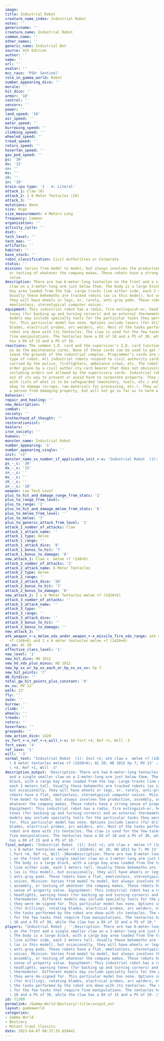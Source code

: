 ```yaml
---
image:
title: Industrial Robot
creature_name_index: Industrial Robot
notes: ''
genericname: ''
creature_name: Industrial Robot
common_name: ''
other_names: ''
generic_name: Industrial Bot
source: 4th Edition
author: ''
name: ''
url: ''
avatar: ''
mcc_race: 'PSH: Sentinel'
role_in_gamma_world: Robot
number_appearing_dice: ''
morale: ''
hit_dice: ''
armor: '10'
control: ''
sensors: ''
power: ''
land_speed: '10'
air_speed: ''
water_speed: ''
burrowing_speed: ''
climbing_speed: ''
wheeled_speed: ''
tread_speed: ''
rotors_speed: ''
hoverfan_speed: ''
gav_pod_speed: ''
ps: '30'
dx: '15'
cn: ''
ms: ''
ch: ''
in: '10'
brain-cpu type: '2 - 4: Literal'
attack_1: Claw (8)
attack_2: 2 6 Meter Tentacles (20)
attack_3: ''
mutations: None
size: Huge
size_measurement: 4 Meters Long
frequency: Common
organization: ''
activity_cycle: ''
diet: ''
tech_level: ''
tech_max: ''
artifacts: ''
habitat: ''
base_stock: ''
robot_classification: Civil Authorities or Corporate
status: ''
mission: Varies from model to model, but always involves the production, assembly,
  or testing of whatever the company makes. These robots have a strong sense of property
  value.
description: There are two 6-meter-long tentacles on the front and a single smaller
  claw on a 2-meter-long arm just below them. The body is a large block, with a cargo
  bay area loaded from the top. Large tracks line either side, each 2 meters tall.
  Usually these behemoths are tracked robots (as is this model), but occasionally,
  they will have wheels or legs, or, rarely, anti-gray pods. These robots have a flat,
  emotionless, stereotypical computer voices.
equipment: This industrial robot has a radio, fire extinguish-er, headlights, warning
  tones (for backing up and turning corners) and an external thermometer. Different
  models may include specialty tools for the particular tasks they were de-signed
  for. This particular model has none. Options include lasers (for drilling), rotating
  blades, electrical probes, arc welders, etc. Most of the tasks performed by the
  robot are done with its tentacles. The claw is used for the few tasks that require
  fine manipulations. The tentacles have a DX of 10 and a PS of 30, while the claw
  has a DX of 15 and a PS of 10.
reactions: The common 1.D. card and the supervisor's I.D. card function normally,
  as do the maintenance cards. None of these cards can be used to get the robot to
  leave the grounds of the industrial complex. Programmer's cards are rare for this
  type of robot. All industrial robots respond to civil authority cards, such as those
  carried by the police, firefighters, ambulance crews, etc. The robot will obey any
  order given by a civil author-ity card bearer that does not obviously harm a person,
  including orders not allowed by the supervisory cards. Industrial robots will go
  out of its way to prevent or avoid harm to corporate property. They are programmed
  with lists of what is to be safeguarded (machinery, tools, etc.) and what it is
  okay to damage (scraps, raw materials for processing, etc.). They will move to prevent
  a person from damaging property, but will not go so far as to harm a person.
behavior: ''
repair_and_healing: ''
new_description: ''
combat: ''
society: ''
brotherhood_of_thought: ''
restorationsist: ''
healers: ''
iron_society: ''
humans: ''
monster_name: Industrial Robot
number_appearing: '1'
number_appearing_single: ''
init: '+2'
monster_name_xx_number_if_applicable_init_+-x: 'Industrial Robot  (1): Init +2'
ps_-_c: '30'
dx_-_c: '15'
cn_-_c: ''
ms_-_c: ''
ch_-_c: ''
in_-_c: '10'
weapon: Low Tech Level
plus_to_hit_and_damage_range_from_stats: '1'
plus_to_range_from_level: ''
plus_to_range: '2'
plus_to_hit_and_damage_melee_from_stats: '6'
plus_to_melee_from_level: ''
plus_to_melee: '7'
plus_to_generic_attack_from_level: '1'
attack_1_number_of_attacks: Claw
attack_1_attack_name: ''
attack_1_type: melee
attack_1_range: ''
attack_1_attack_dice: '8'
attack_1_bonus_to_hit: '7'
attack_1_bonus_to_damage: '6'
new_attack_1: Claw x  melee +7 (1d8+6)
attack_2_number_of_attacks: '2'
attack_2_attack_name: 6 Meter Tentacles
attack_2_type: melee
attack_2_range: ''
attack_2_attack_dice: '20'
attack_2_bonus_to_hit: '7'
attack_2_bonus_to_damage: '6'
new_attack_2: 2 x 6 Meter Tentacles melee +7 (1d20+6)
attack_3_number_of_attacks: ''
attack_3_attack_name: ''
attack_3_type: ''
attack_3_range: ''
attack_3_attack_dice: ''
attack_3_bonus_to_hit: ''
attack_3_bonus_to_damage: ''
new_attack_3: ''
atk_weapon_+-x_melee_xdx_andor_weapon_+-x_missile_fire_xdx_range: atk claw x  melee
  +7 (1d8+6) and 2 x 6 meter tentacles melee +7 (1d20+6)
ac_xx: AC 20
effective_class_level: '1'
new_level: '1'
new_hit_dice: HD 1D12
new_hd_xdx_plus_minus: HD 1D12
new_hp_xx_or_hp_xx_each_or_hp_xx_xx_xx: hp 7
new_hit_points: '7'
d6_hitdice: ''
total_gw_hit_points_plus_constant: '0'
mv_xx: MV 13'
walk: 13'
fly: ''
swim: ''
burrow: ''
climb: ''
wheels: ''
treads: ''
rotors: ''
hoverfans: ''
gravpods: ''
new_action_dice: 1d20
sv_fort_+-x_ref_+-x_will_+-x: SV Fort +4, Ref +1, Will -3
fort_save: '4'
ref_save: '1'
will: '-3'
normal_text: "Industrial Robot  (1): Init +2; atk claw x  melee +7 (1d8+6) and 2 x\
  \ 6 meter tentacles melee +7 (1d20+6); AC 20; HD 1D12 hp 7; MV 13' ; 1d20; SV Fort\
  \ +4, Ref +1, Will -3"
description_output: 'Description: There are two 6-meter-long tentacles on the front
  and a single smaller claw on a 2-meter-long arm just below them. The body is a large
  block, with a cargo bay area loaded from the top. Large tracks line either side,
  each 2 meters tall. Usually these behemoths are tracked robots (as is this model),
  but occasionally, they will have wheels or legs, or, rarely, anti-gray pods. These
  robots have a flat, emotionless, stereotypical computer voices. Mission: Varies
  from model to model, but always involves the production, assembly, or testing of
  whatever the company makes. These robots have a strong sense of property value.
  Equiptment: This industrial robot has a radio, fire extinguish-er, headlights, warning
  tones (for backing up and turning corners) and an external thermometer. Different
  models may include specialty tools for the particular tasks they were de-signed
  for. This particular model has none. Options include lasers (for drilling), rotating
  blades, electrical probes, arc welders, etc. Most of the tasks performed by the
  robot are done with its tentacles. The claw is used for the few tasks that require
  fine manipulations. The tentacles have a DX of 10 and a PS of 30, while the claw
  has a DX of 15 and a PS of 10.'
final_output: "Industrial Robot  (1): Init +2; atk claw x  melee +7 (1d8+6) and 2\
  \ x 6 meter tentacles melee +7 (1d20+6); AC 20; HD 1D12 hp 7; MV 13' ; 1d20; SV\
  \ Fort +4, Ref +1, Will -3NoneDescription: There are two 6-meter-long tentacles\
  \ on the front and a single smaller claw on a 2-meter-long arm just below them.\
  \ The body is a large block, with a cargo bay area loaded from the top. Large tracks\
  \ line either side, each 2 meters tall. Usually these behemoths are tracked robots\
  \ (as is this model), but occasionally, they will have wheels or legs, or, rarely,\
  \ anti-gray pods. These robots have a flat, emotionless, stereotypical computer\
  \ voices. Mission: Varies from model to model, but always involves the production,\
  \ assembly, or testing of whatever the company makes. These robots have a strong\
  \ sense of property value. Equiptment: This industrial robot has a radio, fire extinguish-er,\
  \ headlights, warning tones (for backing up and turning corners) and an external\
  \ thermometer. Different models may include specialty tools for the particular tasks\
  \ they were de-signed for. This particular model has none. Options include lasers\
  \ (for drilling), rotating blades, electrical probes, arc welders, etc. Most of\
  \ the tasks performed by the robot are done with its tentacles. The claw is used\
  \ for the few tasks that require fine manipulations. The tentacles have a DX of\
  \ 10 and a PS of 30, while the claw has a DX of 15 and a PS of 10."
players: "Industrial Robot ; '';Description: There are two 6-meter-long tentacles\
  \ on the front and a single smaller claw on a 2-meter-long arm just below them.\
  \ The body is a large block, with a cargo bay area loaded from the top. Large tracks\
  \ line either side, each 2 meters tall. Usually these behemoths are tracked robots\
  \ (as is this model), but occasionally, they will have wheels or legs, or, rarely,\
  \ anti-gray pods. These robots have a flat, emotionless, stereotypical computer\
  \ voices. Mission: Varies from model to model, but always involves the production,\
  \ assembly, or testing of whatever the company makes. These robots have a strong\
  \ sense of property value. Equiptment: This industrial robot has a radio, fire extinguish-er,\
  \ headlights, warning tones (for backing up and turning corners) and an external\
  \ thermometer. Different models may include specialty tools for the particular tasks\
  \ they were de-signed for. This particular model has none. Options include lasers\
  \ (for drilling), rotating blades, electrical probes, arc welders, etc. Most of\
  \ the tasks performed by the robot are done with its tentacles. The claw is used\
  \ for the few tasks that require fine manipulations. The tentacles have a DX of\
  \ 10 and a PS of 30, while the claw has a DX of 15 and a PS of 10. |"
id: 71309
permalink: /Gamma-World-Bestiary/:title:output_ext
layout: gammaworld
categories:
- Gamma World
- Bestiary
- Mutant Crawl Classics
date: 2023-04-07 08:37:35.650441
---
```

